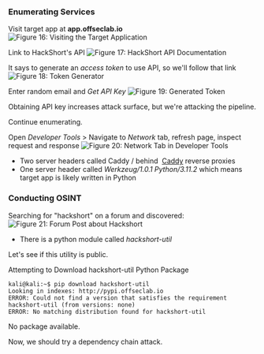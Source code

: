 ### Enumerating Services
Visit target app at **app.offseclab.io**
![Figure 16: Visiting the Target Application](https://static.offsec.com/offsec-courses/PEN-200/images/attacking_cicd_3/af2941e9669619326ffd52eaca562970-aacicd3_visit_app.png)

Link to HackShort's API
![Figure 17: HackShort API Documentation](https://static.offsec.com/offsec-courses/PEN-200/images/attacking_cicd_3/e13438c2e3778b0c8210f4fc3fea9868-aacicd3_api.png)

It says to generate an _access token_ to use API, so we'll follow that link
![Figure 18: Token Generator](https://static.offsec.com/offsec-courses/PEN-200/images/attacking_cicd_3/81121d171ae8e29436d4918836c62d6a-aacicd3_token_generator.png)

Enter random email and _Get API Key_
![Figure 19: Generated Token](https://static.offsec.com/offsec-courses/PEN-200/images/attacking_cicd_3/3240134ca741905d616e9c5e49ccbd68-aacicd3_generated_token.png)

Obtaining API key increases attack surface, but we're attacking the pipeline.

Continue enumerating. 

Open _Developer Tools_ > Navigate to _Network_ tab, refresh page, inspect request and response
![Figure 20: Network Tab in Developer Tools](https://static.offsec.com/offsec-courses/PEN-200/images/attacking_cicd_3/853292f670d9d5595fb05c2166a6b0a7-aacicd3_net_tab_dev_tools.png)
- Two server headers called Caddy / behind  [Caddy](https://caddyserver.com/) reverse proxies
- One server header called _Werkzeug/1.0.1 Python/3.11.2_ which means target app is likely written in Python

### Conducting OSINT

Searching for "hackshort" on a forum and discovered:
![Figure 21: Forum Post about Hackshort](https://static.offsec.com/offsec-courses/PEN-200/images/attacking_cicd_3/00771452894b3fd7c49e4bc8f3debd99-aacicd3_forum_post.png)
- There is a python module called _hackshort-util_

Let's see if this utility is public. 

Attempting to Download hackshort-util Python Package
```hlt:1,4
kali@kali:~$ pip download hackshort-util
Looking in indexes: http://pypi.offseclab.io
ERROR: Could not find a version that satisfies the requirement hackshort-util (from versions: none)
ERROR: No matching distribution found for hackshort-util
```

No package available. 

Now, we should try a dependency chain attack.